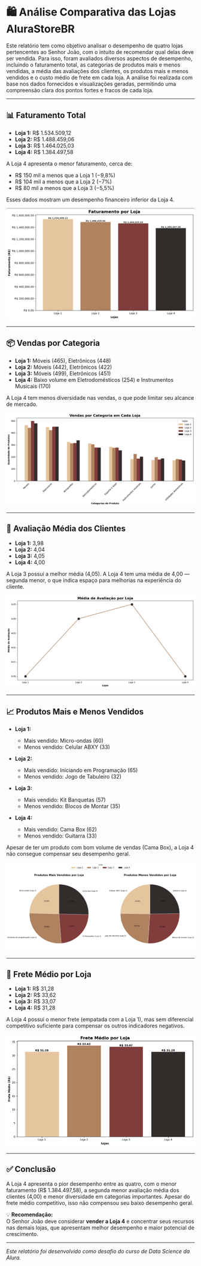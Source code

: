 # 🛍️ Análise Comparativa das Lojas AluraStoreBR

Este relatório tem como objetivo analisar o desempenho de quatro lojas pertencentes ao Senhor João, com o intuito de recomendar qual delas deve ser vendida. Para isso, foram avaliados diversos aspectos de desempenho, incluindo o faturamento total, as categorias de produtos mais e menos vendidas, a média das avaliações dos clientes, os produtos mais e menos vendidos e o custo médio de frete em cada loja. A análise foi realizada com base nos dados fornecidos e visualizações geradas, permitindo uma compreensão clara dos pontos fortes e fracos de cada loja.

---

## 📊 Faturamento Total

- **Loja 1:** R$ 1.534.509,12  
- **Loja 2:** R$ 1.488.459,06  
- **Loja 3:** R$ 1.464.025,03  
- **Loja 4:** R$ 1.384.497,58  

A Loja 4 apresenta o menor faturamento, cerca de:
- R$ 150 mil a menos que a Loja 1 (−9,8%)
- R$ 104 mil a menos que a Loja 2 (−7%)
- R$ 80 mil a menos que a Loja 3 (−5,5%)

Esses dados mostram um desempenho financeiro inferior da Loja 4.

![Faturamento por Loja](./imagens/faturamento_por_loja.png)

---

## 📦 Vendas por Categoria

- **Loja 1:** Móveis (465), Eletrônicos (448)  
- **Loja 2:** Móveis (442), Eletrônicos (422)  
- **Loja 3:** Móveis (499), Eletrônicos (451)  
- **Loja 4:** Baixo volume em Eletrodomésticos (254) e Instrumentos Musicais (170)

A Loja 4 tem menos diversidade nas vendas, o que pode limitar seu alcance de mercado.

![Vendas por Categoria](./imagens/vendas_categoria.png)

---

## 🌟 Avaliação Média dos Clientes

- **Loja 1:** 3,98  
- **Loja 2:** 4,04  
- **Loja 3:** 4,05  
- **Loja 4:** 4,00

A Loja 3 possui a melhor média (4,05). A Loja 4 tem uma média de 4,00 — segunda menor, o que indica espaço para melhorias na experiência do cliente.

![Média de Avaliação](./imagens/media_avaliacao.png)

---

## 📈 Produtos Mais e Menos Vendidos

- **Loja 1:**  
  - Mais vendido: Micro-ondas (60)  
  - Menos vendido: Celular ABXY (33)

- **Loja 2:**  
  - Mais vendido: Iniciando em Programação (65)  
  - Menos vendido: Jogo de Tabuleiro (32)

- **Loja 3:**  
  - Mais vendido: Kit Banquetas (57)  
  - Menos vendido: Blocos de Montar (35)

- **Loja 4:**  
  - Mais vendido: Cama Box (62)  
  - Menos vendido: Guitarra (33)

Apesar de ter um produto com bom volume de vendas (Cama Box), a Loja 4 não consegue compensar seu desempenho geral.

![Produtos Mais e Menos Vendidos](./imagens/produtos_vendidos.png)

---

## 🚚 Frete Médio por Loja

- **Loja 1:** R$ 31,28  
- **Loja 2:** R$ 33,62  
- **Loja 3:** R$ 33,07  
- **Loja 4:** R$ 31,28

A Loja 4 possui o menor frete (empatada com a Loja 1), mas sem diferencial competitivo suficiente para compensar os outros indicadores negativos.

![Frete Médio](./imagens/frete_medio.png)

---

## ✅ Conclusão

A Loja 4 apresenta o pior desempenho entre as quatro, com o menor faturamento (R$ 1.384.497,58), a segunda menor avaliação média dos clientes (4,00) e menor diversidade em categorias importantes. Apesar do frete médio competitivo, isso não compensou seu baixo desempenho geral.


💡 **Recomendação:**  
O Senhor João deve considerar **vender a Loja 4** e concentrar seus recursos nas demais lojas, que apresentam melhor desempenho e maior potencial de crescimento.

---
*Este relatório foi desenvolvido como desafio do curso de Data Science da Alura.*

